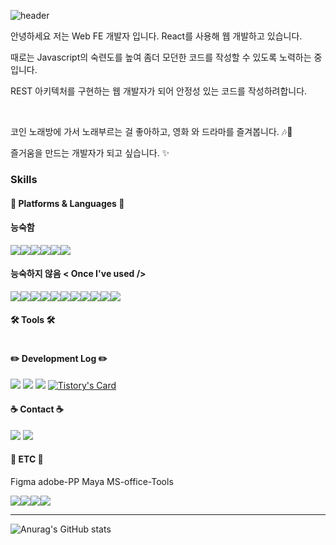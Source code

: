 <!--
**KIMHUISEUNG/kimhuiseung** is a ✨ _special_ ✨ repository because its `README.md` (this file) appears on your GitHub profile.

Here are some ideas to get you started:

- 🔭 I’m currently working on ...
- 🌱 I’m currently learning ...
- 👯 I’m looking to collaborate on ...
- 🤔 I’m looking for help with ...
- 💬 Ask me about ...
- 📫 How to reach me: ...
- 😄 Pronouns: ...
- ⚡ Fun fact: ...
- shields.io 사용 틀 :<a href="버튼을 눌렀을 때 이동할 링크" target="_blank"><img src="https://img.shields.io/badge/뱃지레이블-배경색?style=뱃지모양&logo=로고&logoColor=로고색상"/></a>
  한글 부분을 바꾸면 됨

- 이미지 추가하기 사이즈 바꿈 포함
<img src="https://github.com/KIMHUISEUNG/kimhuiseung/assets/83748337/6f3a39f9-26ff-4564-a198-bc164fc11eaa" width="50" height="50"/>

-bookmark 만들기 참고 https://github.com/loosie/github-readme-tistory-card
[![Tistory's Card](https://github-readme-tistory-card.vercel.app/api?name={insert_blogName}&postId={insert_postId})](https://github.com/loosie/github-readme-tistory-card)

-->

![header](https://capsule-render.vercel.app/api?type=waving&color=timeAuto&height=300&section=header&text=Hatso%20GitHub&animation=fadeIn&fontSize=90)

<p>안녕하세요 저는 Web FE 개발자 입니다. React를 사용해 웹 개발하고 있습니다.</p>
<p>때로는 Javascript의 숙련도를 높여 좀더 모던한 코드를 작성할 수 있도록 노력하는 중입니다.</p>
<p>REST 아키텍처를 구현하는 웹 개발자가 되어 안정성 있는 코드를 작성하려합니다.</p>
<br>
<p>코인 노래방에 가서 노래부르는 걸 좋아하고, 영화 와 드라마를 즐겨봅니다. 🎶🍿</p>
<p>즐거움을 만드는 개발자가 되고 싶습니다. ✨</p>

### Skills
#### 🧩 Platforms & Languages 🧩
#### 능숙함
<div style="display:flex; flex-direction:row;">
  <img src="https://img.shields.io/badge/JavaScript-FFE600?style=for-the-badge&logo=storyblok&logoColor=FFF"/>
  <img src="https://img.shields.io/badge/React-238AC3?style=for-the-badge&logo=storyblok&logoColor=FFF"/>
  <img src="https://img.shields.io/badge/Linux-FF2828?style=for-the-badge&logo=storyblok&logoColor=FFF"/>
  <img src="https://img.shields.io/badge/HTML-FF6D1B?style=for-the-badge&logo=storyblok&logoColor=FFF"/>
  <img src="https://img.shields.io/badge/CSS-0F6595?style=for-the-badge&logo=storyblok&logoColor=FFF"/>
  <img src="https://img.shields.io/badge/TypeScript-5FB3E2?style=for-the-badge&logo=storyblok&logoColor=FFF"/>
</div>

#### 능숙하지 않음 < Once I've used />
<div style="display:flex; flex-direction:row;">
  <img src="https://img.shields.io/badge/Java-0087D2?style=for-the-badge&logo=storyblok&logoColor=FFF"/>
  <img src="https://img.shields.io/badge/Python-0087D2?style=for-the-badge&logo=storyblok&logoColor=FFF"/>
  <img src="https://img.shields.io/badge/Bootstrap-BE37D4?style=for-the-badge&logo=storyblok&logoColor=FFF"/>
  <img src="https://img.shields.io/badge/AndoidStudio-00D32F?style=for-the-badge&logo=storyblok&logoColor=FFF"/>
  <img src="https://img.shields.io/badge/AmmazonAWS-09082E?style=for-the-badge&logo=storyblok&logoColor=FFF"/>
  <img src="https://img.shields.io/badge/K8S-030093?style=for-the-badge&logo=storyblok&logoColor=FFF"/>
  <img src="https://img.shields.io/badge/Docker-0300dd?style=for-the-badge&logo=storyblok&logoColor=FFF"/>
  <img src="https://img.shields.io/badge/CentOS-FF1B1B?style=for-the-badge&logo=storyblok&logoColor=FFF"/>
  <img src="https://img.shields.io/badge/MySQL-0087D2?style=for-the-badge&logo=storyblok&logoColor=FFF"/>
  <img src="https://img.shields.io/badge/Jenkins-9F7DFF?style=for-the-badge&logo=storyblok&logoColor=FFF"/>
  <img src="https://img.shields.io/badge/Node.js-009220?style=for-the-badge&logo=storyblok&logoColor=FFF"/>
</div>

#### 🛠 Tools 🛠
<div style="display:flex; flex-direction:row;"></div>

#### ✏️ Development Log ✏️
<a href="https://codinghatso.tistory.com/" target="_blank"><img src="https://img.shields.io/badge/Blog-23C346?style=for-the-badge&logo=storyblok&logoColor=FFF"/></a>
<a href="https://www.instagram.com/coding_hatso/" target="_blank"><img src="https://img.shields.io/badge/Instagram-AD23C3?style=for-the-badge&logo=instagram&logoColor=FFF"/></a>
<a href="https://funky-reaper-20b.notion.site/Career-c1841963d6684eb698e621dddcbaf9f4?pvs=4" target="_blank"><img src="https://img.shields.io/badge/Notion-1d1d1d.svg?style=for-the-badge&logo=Notion&logoColor=FFF"/></a>
[![Tistory's Card](https://github-readme-tistory-card.vercel.app/api?name=codinghatso&theme=default)](https://codinghatso.tistory.com/)
#### ☕️ Contact ☕️
<a href="mailto:mmorpg3636@naver.com" target="_blank"><img src="https://img.shields.io/badge/mmorpg3636@naver.com-238AC3?style=for-the-badge&logo=gmail&logoColor=FFF"/></a>
<a href="https://www.instagram.com/coding_hatso/" target="_blank"><img src="https://img.shields.io/badge/Instagram-AD23C3?style=for-the-badge&logo=instagram&logoColor=FFF"/></a>

#### 🎨 ETC 🎨
Figma adobe-PP Maya MS-office-Tools
<div style="display:flex; flex-direction:row;">
  <img src="https://img.shields.io/badge/Figma-1d1d1d?style=for-the-badge&logo=storyblok&logoColor=FFF"/>
  <img src="https://img.shields.io/badge/adobe premiere pro-A719BE?style=for-the-badge&logo=storyblok&logoColor=FFF"/>
  <img src="https://img.shields.io/badge/Maya-0FE1D5?style=for-the-badge&logo=storyblok&logoColor=FFF"/>
  <img src="https://img.shields.io/badge/MS Office Tools-35B6FF?style=for-the-badge&logo=storyblok&logoColor=FFF"/>
</div>

- - -
![Anurag's GitHub stats](https://github-readme-stats.vercel.app/api?username=kimhuiseung&show_icons=true&theme=moltack)
